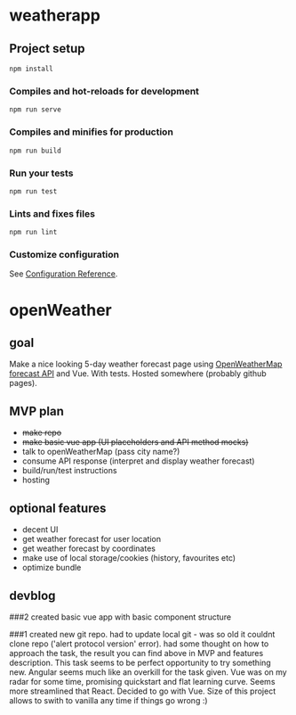 # weatherapp

## Project setup
```
npm install
```

### Compiles and hot-reloads for development
```
npm run serve
```

### Compiles and minifies for production
```
npm run build
```

### Run your tests
```
npm run test
```

### Lints and fixes files
```
npm run lint
```

### Customize configuration
See [Configuration Reference](https://cli.vuejs.org/config/).


# openWeather


## goal
  Make a nice looking 5-day weather forecast page using [OpenWeatherMap forecast API](https://openweathermap.org/forecast5) and Vue. With tests. Hosted somewhere (probably github pages). 

## MVP plan
  - ~~make repo~~
  - ~~make basic vue app (UI placeholders and API method mocks)~~
  - talk to openWeatherMap (pass city name?)
  - consume API response (interpret and display weather forecast)
  - build/run/test instructions
  - hosting
## optional features
  - decent UI
  - get weather forecast for user location
  - get weather forecast by coordinates
  - make use of local storage/cookies (history, favourites etc)
  - optimize bundle
  
## devblog

###2
created basic vue app with basic component structure 

###1
created new git repo. had to update local git - was so old it couldnt clone repo ('alert protocol version' error).
had some thought on how to approach the task, the result you can find above in MVP and features description.
This task seems to be perfect opportunity to try something new.
Angular seems much like an overkill for the task given. Vue was on my radar for some time, promising quickstart and flat learning curve. Seems more streamlined that React. 
Decided to go with Vue. 
Size of this project allows to swith to vanilla any time if things go wrong :)
